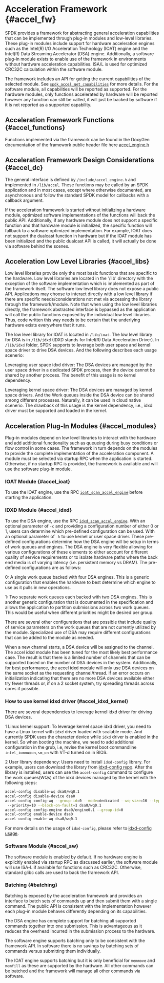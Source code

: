 # Acceleration Framework {#accel_fw}

SPDK provides a framework for abstracting general acceleration capabilities
that can be implemented through plug-in modules and low-level libraries. These
plug-in modules include support for hardware acceleration engines such as
the Intel(R) I/O Acceleration Technology (IOAT) engine and the Intel(R) Data
Streaming Accelerator (DSA) engine. Additionally, a software plug-in module
exists to enable use of the framework in environments without hardware
acceleration capabilities. ISA/L is used for optimized CRC32C calculation within
the software module.

The framework includes an API for getting the current capabilities of the
selected module. See [`spdk_accel_get_capabilities`](https://spdk.io/doc/accel__engine_8h.html) for more details.
For the software module, all capabilities will be reported as supported. For the hardware modules, only functions
accelerated by hardware will be reported however any function can still be called, it will just be backed by
software if it is not reported as a supported capability.

## Acceleration Framework Functions {#accel_functions}

Functions implemented via the framework can be found in the DoxyGen documentation of the
framework public header file here [accel_engine.h](https://spdk.io/doc/accel__engine_8h.html)

## Acceleration Framework Design Considerations {#accel_dc}

The general interface is defined by `/include/accel_engine.h` and implemented
in `/lib/accel`.  These functions may be called by an SPDK application and in
most cases, except where otherwise documented, are asynchronous and follow the
standard SPDK model for callbacks with a callback argument.

If the acceleration framework is started without initializing a hardware module,
optimized software implementations of the functions will back the public API.
Additionally, if any hardware module does not support a specific function and that
hardware module is initialized, the specific function will fallback to a software
optimized implementation.  For example, IOAT does not support the dualcast function
in hardware but if the IOAT module has been initialized and the public dualcast API
is called, it will actually be done via software behind the scenes.

## Acceleration Low Level Libraries {#accel_libs}

Low level libraries provide only the most basic functions that are specific to
the hardware. Low level libraries are located in the '/lib' directory with the
exception of the software implementation which is implemented as part of the
framework itself. The software low level library does not expose a public API.
Applications may choose to interact directly with a low level library if there are
specific needs/considerations not met via accessing the library through the
framework/module. Note that when using the low level libraries directly, the
framework abstracted interface is bypassed as the application will call the public
functions exposed by the individual low level libraries. Thus, code written this
way needs to be certain that the underlying hardware exists everywhere that it runs.

The low level library for IOAT is located in `/lib/ioat`.  The low level library
for DSA is in `/lib/idxd` (IDXD stands for Intel(R) Data Acceleration Driver).
In `/lib/idxd` folder, SPDK supports to leverage both user space and kernel space driver
to drive DSA devices. And the following describes each usage scenerio:

Leveraging user space idxd driver: The DSA devices are managed by the user space
driver in a dedicated SPDK process, then the device cannot be shared by another
process. The benefit of this usage is no kernel dependency.

Leveraging kernel space driver: The DSA devices are managed by kernel
space drivers. And the Work queues inside the DSA device can be shared among
different processes. Naturally, it can be used in cloud native scenerio. The drawback of
this usage is the kernel dependency, i.e., idxd driver must be supported and loaded
in the kernel.

## Acceleration Plug-In Modules {#accel_modules}

Plug-in modules depend on low level libraries to interact with the hardware and
add additional functionality such as queueing during busy conditions or flow
control in some cases. The framework in turn depends on the modules to provide
the complete implementation of the acceleration component. A module must be
selected via startup RPC when the application is started. Otherwise, if no startup
RPC is provided, the framework is available and will use the software plug-in module.

### IOAT Module {#accel_ioat}

To use the IOAT engine, use the RPC [`ioat_scan_accel_engine`](https://spdk.io/doc/jsonrpc.html) before starting the application.

### IDXD Module {#accel_idxd}

To use the DSA engine, use the RPC [`idxd_scan_accel_engine`](https://spdk.io/doc/jsonrpc.html). With an optional parameter
of `-c` and providing a configuration number of either 0 or 1, users can determine which pre-defined configuration can be used.
With an optional parameter of `-k` to use kernel or user space driver. These pre-defined configurations determine how the DSA engine
will be setup in terms of work queues and engines.  The DSA engine is very flexible allowing for various configurations of
these elements to either account for different quality of service requirements or to isolate hardware paths where the back
end media is of varying latency (i.e. persistent memory vs DRAM).  The pre-defined configurations are as follows:

0: A single work queue backed with four DSA engines.  This is a generic configuration
that enables the hardware to best determine which engine to use as it pulls in new
operations.

1: Two separate work queues each backed with two DSA engines. This is another
generic configuration that is documented in the specification and allows the
application to partition submissions across two work queues. This would be useful
when different priorities might be desired per group.

There are several other configurations that are possible that include quality
of service parameters on the work queues that are not currently utilized by
the module. Specialized use of DSA may require different configurations that
can be added to the module as needed.

When a new channel starts, a DSA device will be assigned to the channel. The accel
idxd module has been tuned for the most likely best performance case. The result
is that there is a limited number of channels that can be supported based on the
number of DSA devices in the system.  Additionally, for best performance, the accel
idxd module will only use DSA devices on the same socket as the requesting
channel/thread.  If an error occurs on initialization indicating that there are no
more DSA devices available either try fewer threads or, if on a 2 socket system,
try spreading threads across cores if possible.

### How to use kernel idxd driver (#accel_idxd_kernel)

There are several dependencies to leverage kernel idxd driver for driving DSA devices.

1 Linux kernel support: To leverage kernel space idxd driver, you need to have a Linux kernel with
`idxd` driver loaded with scalable mode. And currently SPDK uses the character device while `idxd` driver is
enabled in the kernel. So when booting the machine, we need to add additional configuration in
the grub, i.e, revise the kernel boot commandline `intel_iommu=on,sm_on` with VT-d turned on in BIOS.

2 User library dependency: Users need to install `idxd-config` library. For example, users can
download the library from [idxd-config repo](https://github.com/intel/idxd-config). After the
library is installed, users can use the `accel-config` command to configure the work queues(WQs)
of the idxd devices managed by the kernel with the following steps:

```bash
accel-config disable-wq dsa0/wq0.1
accel-config disable-device dsa0
accel-config config-wq --group-id=0 --mode=dedicated --wq-size=16 --type=user --name="MyApp1"
 --priority=10 --block-on-fault=1 dsa0/wq0.1
accel-config config-engine dsa0/engine0.1 --group-id=0
accel-config enable-device dsa0
accel-config enable-wq dsa0/wq0.1
```

For more details on the usage of `idxd-config`, please refer to
[idxd-config usage](https://github.com/intel/idxd-config/tree/master/Documentation/accfg).

### Software Module {#accel_sw}

The software module is enabled by default. If no hardware engine is explicitly
enabled via startup RPC as discussed earlier, the software module will use ISA-L
if available for functions such as CRC32C. Otherwise, standard glibc calls are
used to back the framework API.

### Batching {#batching}

Batching is exposed by the acceleration framework and provides an interface to
batch sets of commands up and then submit them with a single command.  The public
API is consistent with the implementation however each plug-in module behaves
differently depending on its capabilities.

The DSA engine has complete support for batching all supported commands together
into one submission. This is advantageous as it reduces the overhead incurred in
the submission process to the hardware.

The software engine supports batching only to be consistent with the framework API.
In software there is no savings by batching sets of commands versus submitting them
individually.

The IOAT engine supports batching but it is only beneficial for `memmove` and `memfill`
as these are supported by the hardware.  All other commands can be batched and the
framework will manage all other commands via software.
